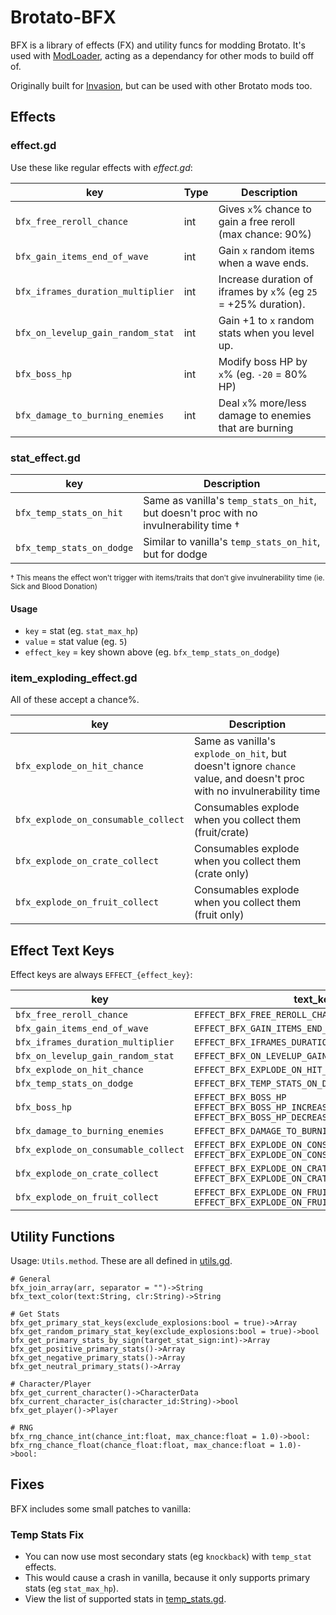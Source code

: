 # Brotato-BFX

BFX is a library of effects (FX) and utility funcs for modding Brotato. It's used with [ModLoader](https://github.com/BrotatoMods/Brotato-ModLoader), acting as a dependancy for other mods to build off of.

Originally built for [Invasion](https://github.com/BrotatoMods/Brotato-Invasion-Mod), but can be used with other Brotato mods too.


## Effects

### effect.gd

Use these like regular effects with *effect.gd*:

| key   | Type | Description |
| ----- | ---- | ----------- |
| `bfx_free_reroll_chance`          | int | Gives `x`% chance to gain a free reroll (max chance: 90%) |
| `bfx_gain_items_end_of_wave`      | int | Gain `x` random items when a wave ends. |
| `bfx_iframes_duration_multiplier` | int | Increase duration of iframes by `x`% (eg `25` = +25% duration). |
| `bfx_on_levelup_gain_random_stat` | int | Gain +1 to `x` random stats when you level up. |
| `bfx_boss_hp`                     | int | Modify boss HP by `x`% (eg. `-20` = 80% HP) |
| `bfx_damage_to_burning_enemies`   | int | Deal `x`% more/less damage to enemies that are burning |

### stat_effect.gd

| key   | Description |
| ----- | ----------- |
| `bfx_temp_stats_on_hit`   | Same as vanilla's `temp_stats_on_hit`, but doesn't proc with no invulnerability time † |
| `bfx_temp_stats_on_dodge` | Similar to vanilla's `temp_stats_on_hit`, but for dodge |

<small>† This means the effect won't trigger with items/traits that don't give invulnerability time (ie. Sick and Blood Donation)</small>

#### Usage

- `key` = stat (eg. `stat_max_hp`)
- `value` = stat value (eg. `5`)
- `effect_key` = key shown above (eg. `bfx_temp_stats_on_dodge`)

### item_exploding_effect.gd

All of these accept a chance%.

| key   | Description |
| ----- | ----------- |
| `bfx_explode_on_hit_chance`         | Same as vanilla's `explode_on_hit`, but doesn't ignore `chance` value, and doesn't proc with no invulnerability time |
| `bfx_explode_on_consumable_collect` | Consumables explode when you collect them (fruit/crate) |
| `bfx_explode_on_crate_collect`      | Consumables explode when you collect them (crate only) |
| `bfx_explode_on_fruit_collect`      | Consumables explode when you collect them (fruit only) |


## Effect Text Keys

Effect keys are always `EFFECT_{effect_key}`:

| key   | text_key   |
| ----- | ---------- |
| `bfx_free_reroll_chance`            | `EFFECT_BFX_FREE_REROLL_CHANCE` |
| `bfx_gain_items_end_of_wave`        | `EFFECT_BFX_GAIN_ITEMS_END_OF_WAVE`      |
| `bfx_iframes_duration_multiplier`   | `EFFECT_BFX_IFRAMES_DURATION_MULTIPLIER` |
| `bfx_on_levelup_gain_random_stat`   | `EFFECT_BFX_ON_LEVELUP_GAIN_RANDOM_STAT` |
| `bfx_explode_on_hit_chance`         | `EFFECT_BFX_EXPLODE_ON_HIT_CHANCE` |
| `bfx_temp_stats_on_dodge`           | `EFFECT_BFX_TEMP_STATS_ON_DODGE` |
| `bfx_boss_hp`                       | `EFFECT_BFX_BOSS_HP`<br>`EFFECT_BFX_BOSS_HP_INCREASE`<br>`EFFECT_BFX_BOSS_HP_DECREASE` |
| `bfx_damage_to_burning_enemies`     | `EFFECT_BFX_DAMAGE_TO_BURNING_ENEMIES` |
| `bfx_explode_on_consumable_collect` | `EFFECT_BFX_EXPLODE_ON_CONSUMABLE_COLLECT`<br>`EFFECT_BFX_EXPLODE_ON_CONSUMABLE_COLLECT_CHANCE` |
| `bfx_explode_on_crate_collect`      | `EFFECT_BFX_EXPLODE_ON_CRATE_COLLECT`<br>`EFFECT_BFX_EXPLODE_ON_CRATE_COLLECT_CHANCE` |
| `bfx_explode_on_fruit_collect`      | `EFFECT_BFX_EXPLODE_ON_FRUIT_COLLECT`<br>`EFFECT_BFX_EXPLODE_ON_FRUIT_COLLECT_CHANCE` |






## Utility Functions

Usage: `Utils.method`. These are all defined in [utils.gd](root/mods-unpacked/Darkly77-BFX/extensions/singletons/utils.gd).

```
# General
bfx_join_array(arr, separator = "")->String
bfx_text_color(text:String, clr:String)->String

# Get Stats
bfx_get_primary_stat_keys(exclude_explosions:bool = true)->Array
bfx_get_random_primary_stat_key(exclude_explosions:bool = true)->bool
bfx_get_primary_stats_by_sign(target_stat_sign:int)->Array
bfx_get_positive_primary_stats()->Array
bfx_get_negative_primary_stats()->Array
bfx_get_neutral_primary_stats()->Array

# Character/Player
bfx_get_current_character()->CharacterData
bfx_current_character_is(character_id:String)->bool
bfx_get_player()->Player

# RNG
bfx_rng_chance_int(chance_int:float, max_chance:float = 1.0)->bool:
bfx_rng_chance_float(chance_float:float, max_chance:float = 1.0)->bool:
```


## Fixes

BFX includes some small patches to vanilla:

### Temp Stats Fix

- You can now use most secondary stats (eg `knockback`) with `temp_stat` effects.
- This would cause a crash in vanilla, because it only supports primary stats (eg `stat_max_hp`).
- View the list of supported stats in [temp_stats.gd](root/mods-unpacked/Darkly77-BFX/extensions/singletons/temp_stats.gd).
